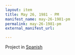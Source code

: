 ```yaml
---
layout: item
title: May 26, 1981 - PM
manifest_name: may-26-1981-pm
permalink: may-26-1981-pm
external_manifest_url: 

---
```

<!-- Add an essay or interpretive material below this line,
using HTML or markdown.  Do not modify this file above this line -->
Project in <a href="https://lgsump.github.io/espanol-radio-venceremos/26-de-mayo-1981-pm">Spanish</a>
<br>
